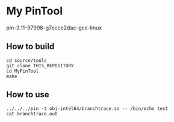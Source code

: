 My PinTool
====

pin-3.11-97998-g7ecce2dac-gcc-linux


How to build
----
```shell
cd source/tools
git clone THIS_REPOSITORY
cd MyPinTool
make
```


How to use
-----
```shell
../../../pin -t obj-intel64/branchtrace.so -- /bin/echo test
cat branchtrace.out
```